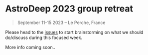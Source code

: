 # AstroDeep 2023 group retreat

> September 11-15 2023 – Le Perche, France

Please head to the [issues](https://github.com/astrodeepnet/retreat-2023/issues) to start brainstorming on what we should do/discuss during this focused week.

More info coming soon..
